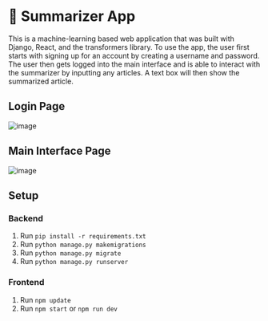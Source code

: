 # 📝 Summarizer App
This is a machine-learning based web application that was built with Django, React, and the transformers library. To use the app, the user first starts with signing up for an account by creating a username and password. The user then gets logged into the main interface and is able to interact with the summarizer by inputting any articles. A text box will then show the summarized article.
## Login Page
![image](https://user-images.githubusercontent.com/87782709/195907133-0d945736-61a1-48a2-a567-8c2bbc4e3200.png)
## Main Interface Page
![image](https://user-images.githubusercontent.com/87782709/195908103-a3316ef0-e8d6-4080-aba2-6097c79c8960.png)
## Setup
### Backend
1. Run `pip install -r requirements.txt`
2. Run `python manage.py makemigrations`
3. Run `python manage.py migrate`
4. Run `python manage.py runserver`
### Frontend
1. Run `npm update`
2. Run `npm start` or `npm run dev`

